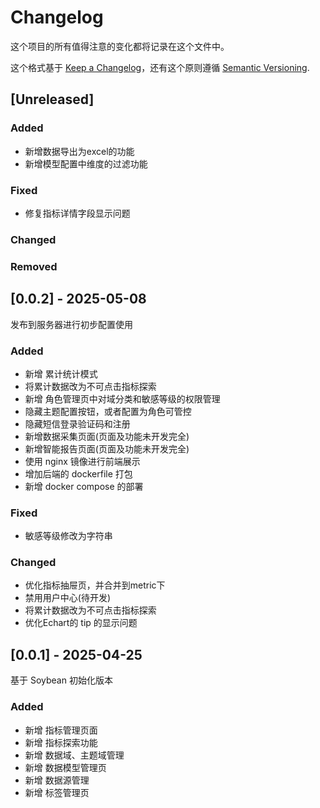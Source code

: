 # Changelog

这个项目的所有值得注意的变化都将记录在这个文件中。

这个格式基于 [Keep a Changelog](https://keepachangelog.com/en/1.1.0/)，还有这个原则遵循 [Semantic Versioning](https://semver.org/spec/v2.0.0.html).

## [Unreleased]

### Added
- 新增数据导出为excel的功能
- 新增模型配置中维度的过滤功能

### Fixed
- 修复指标详情字段显示问题

### Changed

### Removed

## [0.0.2] - 2025-05-08

发布到服务器进行初步配置使用

### Added
- 新增 累计统计模式
- 将累计数据改为不可点击指标探索
- 新增 角色管理页中对域分类和敏感等级的权限管理
- 隐藏主题配置按钮，或者配置为角色可管控
- 隐藏短信登录验证码和注册
- 新增数据采集页面(页面及功能未开发完全)
- 新增智能报告页面(页面及功能未开发完全)
- 使用 nginx 镜像进行前端展示
- 增加后端的 dockerfile 打包
- 新增 docker compose 的部署

### Fixed
- 敏感等级修改为字符串

### Changed
- 优化指标抽屉页，并合并到metric下
- 禁用用户中心(待开发)
- 将累计数据改为不可点击指标探索
- 优化Echart的 tip 的显示问题

## [0.0.1] - 2025-04-25

基于 Soybean 初始化版本

### Added

- 新增 指标管理页面
- 新增 指标探索功能
- 新增 数据域、主题域管理
- 新增 数据模型管理页
- 新增 数据源管理
- 新增 标签管理页   
